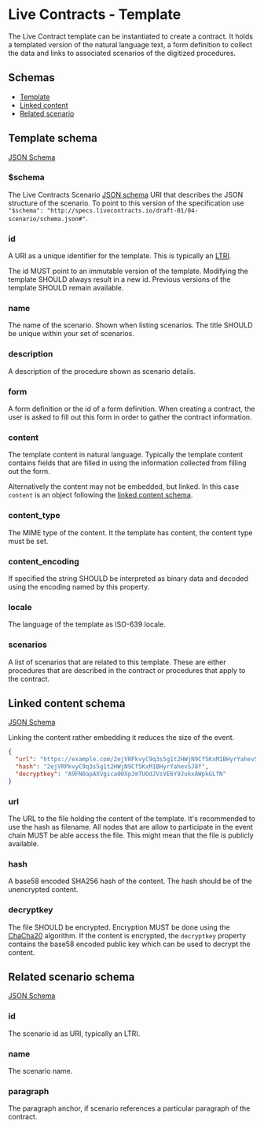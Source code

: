 # Live Contracts - Template

The Live Contract template can be instantiated to create a contract. It holds a templated version of the natural
language text, a form definition to collect the data and links to associated scenarios of the digitized procedures.

## Schemas

* [Template](#template-schema)
* [Linked content](#linked-content-schema)
* [Related scenario](#related-scenario-schema)

## Template schema

[JSON Schema](schema.json#)

### $schema

The Live Contracts Scenario [JSON schema](http://json-schema.org) URI that describes the JSON structure of the scenario.
To point to this version of the specification use `"$schema": "http://specs.livecontracts.io/draft-01/04-scenario/schema.json#"`.

### id

A URI as a unique identifier for the template. This is typically an [LTRI](http://specs.livecontracts.io/draft-01/00-ltri/).

The id MUST point to an immutable version of the template. Modifying the template SHOULD always result in a new id.
Previous versions of the template SHOULD remain available.

### name

The name of the scenario. Shown when listing scenarios. The title SHOULD be unique within your set of scenarios.

### description

A description of the procedure shown as scenario details.

### form

A form definition or the id of a form definition. When creating a contract, the user is asked to fill out this form in
order to gather the contract information.

### content

The template content in natural language. Typically the template content contains fields that are filled in using the
information collected from filling out the form.

Alternatively the content may not be embedded, but linked. In this case `content` is an object following the
[linked content schema](#linked-content-schema).

### content_type

The MIME type of the content. It the template has content, the content type must be set.

### content_encoding

If specified the string SHOULD be interpreted as binary data and decoded using the encoding named by this property.

### locale

The language of the template as ISO-639 locale.

### scenarios

A list of scenarios that are related to this template. These are either procedures that are described in the contract
or procedures that apply to the contract.

## Linked content schema

[JSON Schema](schema.json#linked_content)

Linking the content rather embedding it reduces the size of the event.

```json
{
  "url": "https://example.com/2ejVRPkvyC9q3s5g1t2HWjN9Cf5KxM1BHyrYahevSJ8f.html",
  "hash": "2ejVRPkvyC9q3s5g1t2HWjN9Cf5KxM1BHyrYahevSJ8f",
  "decryptkey": "A9FN0apAXVgica00XpJmTUOdJVsVE6Y9JukxAWpkGLfN"
}
```

### url

The URL to the file holding the content of the template. It's recommended to use the hash as filename. All nodes that
are allow to participate in the event chain MUST be able access the file. This might mean that the file is publicly
available.

### hash

A base58 encoded SHA256 hash of the content. The hash should be of the unencrypted content.

### decryptkey

The file SHOULD be encrypted. Encryption MUST be done using the [ChaCha20](http://specs.livecontracts.io/draft-01/cryptography.md#Encryption)
algorithm. If the content is encrypted, the `decryptkey` property contains the base58 encoded public key which can be
used to decrypt the content.

## Related scenario schema

[JSON Schema](schema.json#scenario)

### id

The scenario id as URI, typically an LTRI.

### name

The scenario name.

### paragraph

The paragraph anchor, if scenario references a particular paragraph of the contract.
